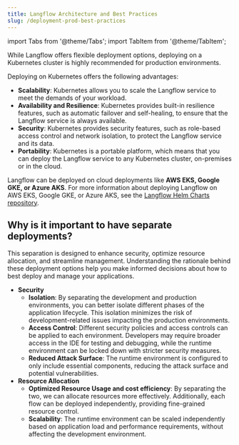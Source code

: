 ```yaml
---
title: Langflow Architecture and Best Practices
slug: /deployment-prod-best-practices
---
```


import Tabs from '@theme/Tabs';
import TabItem from '@theme/TabItem';

While Langflow offers flexible deployment options, deploying on a Kubernetes cluster is highly recommended for production environments.

Deploying on Kubernetes offers the following advantages:

* **Scalability**: Kubernetes allows you to scale the Langflow service to meet the demands of your workload.
* **Availability and Resilience**: Kubernetes provides built-in resilience features, such as automatic failover and self-healing, to ensure that the Langflow service is always available.
* **Security**: Kubernetes provides security features, such as role-based access control and network isolation, to protect the Langflow service and its data.
* **Portability**: Kubernetes is a portable platform, which means that you can deploy the Langflow service to any Kubernetes cluster, on-premises or in the cloud.

Langflow can be deployed on cloud deployments like **AWS EKS, Google GKE, or Azure AKS**. For more information about deploying Langflow on AWS EKS, Google GKE, or Azure AKS, see the [Langflow Helm Charts repository](https://github.com/langflow-ai/langflow-helm-charts).

## Why is it important to have separate deployments?

This separation is designed to enhance security, optimize resource allocation, and streamline management. Understanding the rationale behind these deployment options help you make informed decisions about how to best deploy and manage your applications.

* **Security**
  * **Isolation**: By separating the development and production environments, you can better isolate different phases of the application lifecycle. This isolation minimizes the risk of development-related issues impacting the production environments.
  * **Access Control**: Different security policies and access controls can be applied to each environment. Developers may require broader access in the IDE for testing and debugging, while the runtime environment can be locked down with stricter security measures.
  * **Reduced Attack Surface**: The runtime environment is configured to only include essential components, reducing the attack surface and potential vulnerabilities.
* **Resource Allocation**
  * **Optimized Resource Usage and cost efficiency**: By separating the two, we can allocate resources more effectively. Additionally, each flow can be deployed independently, providing fine-grained resource control.
  * **Scalability**: The runtime environment can be scaled independently based on application load and performance requirements, without affecting the development environment.


